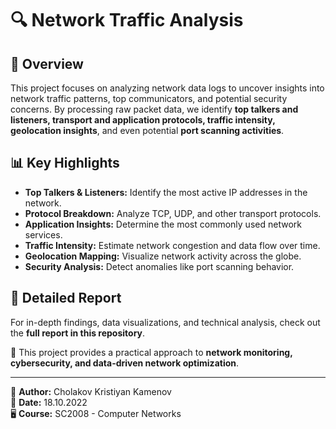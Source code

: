 # 🔍 Network Traffic Analysis

## 📌 Overview
This project focuses on analyzing network data logs to uncover insights into network traffic patterns, top communicators, and potential security concerns. By processing raw packet data, we identify **top talkers and listeners, transport and application protocols, traffic intensity, geolocation insights**, and even potential **port scanning activities**.

## 📊 Key Highlights
- **Top Talkers & Listeners:** Identify the most active IP addresses in the network.
- **Protocol Breakdown:** Analyze TCP, UDP, and other transport protocols.
- **Application Insights:** Determine the most commonly used network services.
- **Traffic Intensity:** Estimate network congestion and data flow over time.
- **Geolocation Mapping:** Visualize network activity across the globe.
- **Security Analysis:** Detect anomalies like port scanning behavior.

## 📄 Detailed Report
For in-depth findings, data visualizations, and technical analysis, check out the **full report in this repository**.

🚀 This project provides a practical approach to **network monitoring, cybersecurity, and data-driven network optimization**.  

---
🔹 **Author:** Cholakov Kristiyan Kamenov  
📅 **Date:** 18.10.2022  
🖥 **Course:** SC2008 - Computer Networks  
